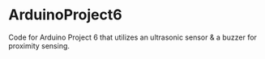 # ArduinoProject6
Code for Arduino Project 6 that utilizes an ultrasonic sensor &amp; a buzzer for proximity sensing.
